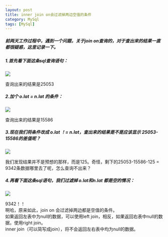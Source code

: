 ```yaml
---
layout: post
title: inner join on会过滤掉两边空值的条件
category: MySql
tags: [MySql]
---
```


##### 前两天工作过程中，遇到一个问题，关于join on查询的，对于查出来的结果一直都很疑惑，这里记录一下。

##### 1.首先看下面这条sql查询语句：

![](https://yaofengdoit.github.io/assets/images/2019/mysql/join-1.png)

查询出来的结果是25053

##### 2.加个 o.lat = n.lat 的条件：

![](https://yaofengdoit.github.io/assets/images/2019/mysql/join-2.png)

查询出来的结果是15586

##### 3.现在我们将条件改成 o.lat ！= n.lat，查出来的结果是不是应该显示 25053-15586的差值呢？

![](https://yaofengdoit.github.io/assets/images/2019/mysql/join-3.png)

我们发现结果并不是预想的那样，而是125。奇怪，剩下的25053-15586-125 = 9342条数据哪里去了呢，怎么查询不出来？

##### 4.再看下面这条sql语句，我们过滤掉 o.lat和n.lat 都是空的情况：

![](https://yaofengdoit.github.io/assets/images/2019/mysql/join-4.png)

9342！！
<br/>
啊哈，原来如此，join on 会过滤掉两边都是空值的条件。
<br/>
如果返回左表中为null的数据，可以使用left join，相反，如果返回右表中null的数据，使用right join。
<br/>
inner join（可以简写成join），将不会返回左右表中均为null的数据。



